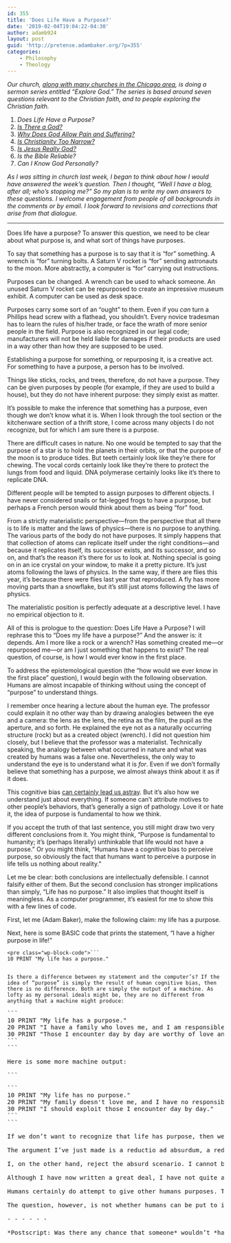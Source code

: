 ```yaml
---
id: 355
title: 'Does Life Have a Purpose?'
date: '2019-02-04T19:04:22-04:30'
author: adamb924
layout: post
guid: 'http://pretense.adambaker.org/?p=355'
categories:
    - Philosophy
    - Theology
---
```


*Our church,* [*along with many churches in the Chicago area*](https://www.exploregod.com/chicago)*, is doing a sermon series entitled “Explore God.” The series is based around seven questions relevant to the Christian faith, and to people exploring the Christian faith.*

1. *Does Life Have a Purpose?*
2. *[Is There a God?](https://pretense.adambaker.org/?p=359)*
3. *[Why Does God Allow Pain and Suffering?](https://pretense.adambaker.org/?p=365)*
4. *[Is Christianity Too Narrow?](https://pretense.adambaker.org/?p=550)*
5. *[Is Jesus Really God?](https://pretense.adambaker.org/?p=564)*
6. *Is the Bible Reliable?*
7. *Can I Know God Personally?*

*As I was sitting in church last week, I began to think about how I would have answered the week’s question. Then I thought, “Well I have a blog, after all; who’s stopping me?” So my plan is to write my own answers to these questions. I welcome engagement from people of all backgrounds in the comments or by email. I look forward to revisions and corrections that arise from that dialogue.*

- - - - - -

Does life have a purpose? To answer this question, we need to be clear about what purpose is, and what sort of things have purposes.

To say that something has a purpose is to say that it is “for” something. A wrench is “for” turning bolts. A Saturn V rocket is “for” sending astronauts to the moon. More abstractly, a computer is “for” carrying out instructions.

Purposes can be changed. A wrench can be used to whack someone. An unused Saturn V rocket can be repurposed to create an impressive museum exhibit. A computer can be used as desk space.

Purposes carry some sort of an “ought” to them. Even if you *can* turn a Phillips head screw with a flathead, you shouldn’t. Every novice tradesman has to learn the rules of his/her trade, or face the wrath of more senior people in the field. Purpose is also recognized in our legal code; manufacturers will not be held liable for damages if their products are used in a way other than how they are supposed to be used.

Establishing a purpose for something, or repurposing it, is a creative act. For something to have a purpose, a person has to be involved.

Things like sticks, rocks, and trees, therefore, do not have a purpose. They can be given purposes by people (for example, if they are used to build a house), but they do not have inherent purpose: they simply exist as matter.

It’s possible to make the inference that something has a purpose, even though we don’t know what it is. When I look through the tool section or the kitchenware section of a thrift store, I come across many objects I do not recognize, but for which I am sure there is a purpose.

There are difficult cases in nature. No one would be tempted to say that the purpose of a star is to hold the planets in their orbits, or that the purpose of the moon is to produce tides. But teeth certainly look like they’re there for chewing. The vocal cords certainly look like they’re there to protect the lungs from food and liquid. DNA polymerase certainly looks like it’s there to replicate DNA.

Different people will be tempted to assign purposes to different objects. I have never considered snails or fat-legged frogs to have a purpose, but perhaps a French person would think about them as being “for” food.

From a strictly materialistic perspective—from the perspective that all there is to life is matter and the laws of physics—there is no purpose to anything. The various parts of the body do not have purposes. It simply happens that that collection of atoms can replicate itself under the right conditions—and because it replicates itself, its successor exists, and its successor, and so on, and that’s the reason it’s there for us to look at. Nothing special is going on in an ice crystal on your window, to make it a pretty picture. It’s just atoms following the laws of physics. In the same way, if there are flies this year, it’s because there were flies last year that reproduced. A fly has more moving parts than a snowflake, but it’s still just atoms following the laws of physics.

The materialistic position is perfectly adequate at a descriptive level. I have no empirical objection to it.

All of this is prologue to the question: Does Life Have a Purpose? I will rephrase this to “Does my life have a purpose?” And the answer is: it depends. Am I more like a rock or a wrench? Has something created me—or repurposed me—or am I just something that happens to exist? The real question, of course, is how I would ever know in the first place.

To address the epistemological question (the “how would we ever know in the first place” question), I would begin with the following observation. Humans are almost incapable of thinking without using the concept of “purpose” to understand things.

I remember once hearing a lecture about the human eye. The professor could explain it no other way than by drawing analogies between the eye and a camera: the lens as the lens, the retina as the film, the pupil as the aperture, and so forth. He explained the eye not as a naturally occurring structure (rock) but as a created object (wrench). I did not question him closely, but I believe that the professor was a materialist. Technically speaking, the analogy between what occurred in nature and what was created by humans was a false one. Nevertheless, the only way to understand the eye is to understand what it is *for*. Even if we don’t formally believe that something has a purpose, we almost always think about it as if it does.

This cognitive bias [can certainly lead us astray](https://en.wikipedia.org/wiki/Apophenia). But it’s also how we understand just about everything. If someone can’t attribute motives to other people’s behaviors, that’s generally a sign of pathology. Love it or hate it, the idea of purpose is fundamental to how we think.

If you accept the truth of that last sentence, you still might draw two very different conclusions from it. You might think, “Purpose is fundamental to humanity; it’s (perhaps literally) unthinkable that life would not have a purpose.” Or you might think, “Humans have a cognitive bias to perceive purpose, so obviously the fact that humans want to perceive a purpose in life tells us nothing about reality.”

Let me be clear: both conclusions are intellectually defensible. I cannot falsify either of them. But the second conclusion has stronger implications than simply, “Life has no purpose.” It also implies that thought itself is meaningless. As a computer programmer, it’s easiest for me to show this with a few lines of code.

First, let me (Adam Baker), make the following claim: my life has a purpose.

Next, here is some BASIC code that prints the statement, “I have a higher purpose in life!”

```
<pre class="wp-block-code">```
10 PRINT "My life has a purpose."
```
```

Is there a difference between my statement and the computer’s? If the idea of “purpose” is simply the result of human cognitive bias, then there is no difference. Both are simply the output of a machine. As lofty as my personal ideals might be, they are no different from anything that a machine might produce:

```
<pre class="wp-block-code">```
10 PRINT "My life has a purpose."
20 PRINT "I have a family who loves me, and I am responsible to love and protect them."
30 PRINT "Those I encounter day by day are worthy of love and respect."
```
```

Here is some more machine output:

```
<pre class="wp-block-code">```
10 PRINT "My life has no purpose."
20 PRINT "My family doesn't love me, and I have no responsibility toward them."
30 PRINT "I should exploit those I encounter day by day."
```
```

If we don’t want to recognize that life has purpose, then we are forced to admit that the way we think is fundamentally meaningless. Our attributions of purpose are meaningless. If we made opposite statements of purpose from those we believe, then they too would be meaningless. (Note well: not just false, but meaningless.)

The argument I’ve just made is a reductio ad absurdum, a reduction to the absurd. The point of such an argument is to show that a claim has more important implications than are apparent at first. But whether the conclusion is in fact absurd must be left to the eye of the beholder. There are many people who would agree with the conclusion that all our our ideas about purpose (and from there, morality, truth, etc.) are epiphenomena of human cognition, with no inherent reality or purpose. There are many people who accept that argument, at least at the intellectual level. (There are very few people who live lives consistently with that conclusion, however.)

I, on the other hand, reject the absurd scenario. I cannot believe that human cognition rests on non-existent foundations. I believe that I am capable, even if imperfectly, at perceiving purpose.

Although I have now written a great deal, I have not quite answered the question. Who, after all, would be in a position to give a human life a purpose? As I wrote above, purposes (if such things exist) can only be assigned by people. The options are not many: humans, or a different kind of person.

Humans certainly do attempt to give other humans purposes. They make them employees, or slaves, or use them to satisfy their own emotional needs. I suppose, in the limit, the premier example of this would be the case of the child conceived in an attempt to save a marriage: a human existence subordinated to a human end.

The question, however, is not whether humans can be put to ill usage, but whether there is an original purpose. Is there Anyone who is in a position to say, “No, that’s not what he is for” or “No, that’s not why I made her.” That is the question for the next post.

- - - - - -

*Postscript: Was there any chance that someone* wouldn’t *have created an* [*online BASIC programming environment*](http://www.quitebasic.com/)*? Looks like JavaScript; that tells you something about how computing power has changed…*